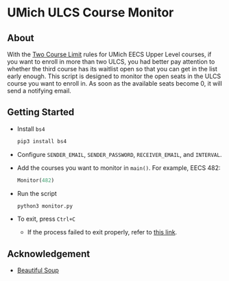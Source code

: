 # UMich ULCS Course Monitor

## About

With the [Two Course Limit](https://cse.engin.umich.edu/academics/for-current-students/advising/enrollment/) rules for UMich EECS Upper Level courses, if you want to enroll in more than two ULCS, you had better pay attention to whether the third course has its waitlist open so that you can get in the list early enough. This script is designed to monitor the open seats in the ULCS course you want to enroll in. As soon as the available seats become 0, it will send a notifying email.

## Getting Started

- Install `bs4`
    ```bash
    pip3 install bs4
    ```

- Configure `SENDER_EMAIL`, `SENDER_PASSWORD`, `RECEIVER_EMAIL`, and `INTERVAL`.

- Add the courses you want to monitor in `main()`. For example, EECS 482:

    ```python
    Monitor(482)
    ```

- Run the script

    ```bash
    python3 monitor.py
    ```

- To exit, press `Ctrl+C`

    - If the process failed to exit properly, refer to [this link](https://superuser.com/questions/446808/how-to-manually-stop-a-python-script-that-runs-continuously-on-linux).

## Acknowledgement

- [Beautiful Soup](https://www.crummy.com/software/BeautifulSoup/bs4/doc/#installing-beautiful-soup)